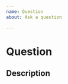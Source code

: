 ```yaml
---
name: Question
about: Ask a question

---
```


# Question

## Description

<!-- Please write down what you want to ask. -->
